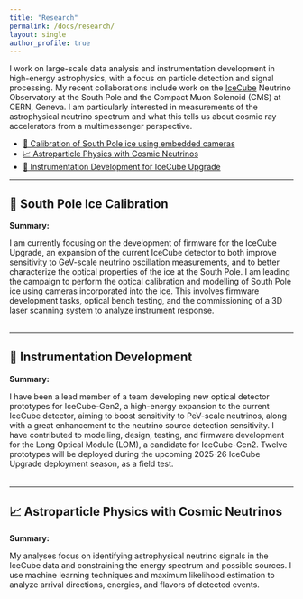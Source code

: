 ```yaml
---
title: "Research"
permalink: /docs/research/
layout: single
author_profile: true
---
```


I work on large-scale data analysis and instrumentation development in high-energy astrophysics, with a focus on particle detection and signal processing. My recent collaborations include work on the [IceCube](https://icecube.wisc.edu/) Neutrino Observatory at the South Pole and the Compact Muon Solenoid (CMS) at CERN, Geneva. I am particularly interested in measurements of the astrophysical neutrino spectrum and what this tells us about cosmic ray accelerators from a multimessenger perspective.

- [🔭 Calibration of South Pole ice using embedded cameras](#ice-calibration)
- [📈 Astroparticle Physics with Cosmic Neutrinos](#astroparticle)
- [📡 Instrumentation Development for IceCube Upgrade](#instrumentation)

---

## 🔭 South Pole Ice Calibration
<div id="ice-calibration" data-aos="fade-up" style="margin-bottom: 2rem;">
  <p><strong>Summary:</strong></p>
  <p>
    I am currently focusing on the development of firmware for the IceCube Upgrade, an expansion of the current IceCube detector to both improve sensitivity to GeV-scale neutrino oscillation measurements, and to better characterize the optical properties of the ice at the South Pole. I am leading the campaign to perform the optical calibration and modelling of South Pole ice using cameras incorporated into the ice. This involves firmware development tasks, optical bench testing, and the commissioning of a 3D laser scanning system to analyze instrument response.
  </p>
</div>

---

## 📡 Instrumentation Development
<div id="instrumentation" data-aos="fade-left" style="margin-bottom: 2rem;">
  <p><strong>Summary:</strong></p>
  <p>
    I have been a lead member of a team developing new optical detector prototypes for IceCube-Gen2, a high-energy expansion to the current IceCube detector, aiming to boost sensitivity to PeV-scale neutrinos, along with a great enhancement to the neutrino source detection sensitivity. I have contributed to modelling, design, testing, and firmware development for the Long Optical Module (LOM), a candidate for IceCube-Gen2. Twelve prototypes will be deployed during the upcoming 2025-26 IceCube Upgrade deployment season, as a field test.
  </p>
</div>

---

## 📈 Astroparticle Physics with Cosmic Neutrinos
<div id="astroparticle" data-aos="fade-right" style="margin-bottom: 2rem;">
  <p><strong>Summary:</strong></p>
  <p>
    My analyses focus on identifying astrophysical neutrino signals in the IceCube data and constraining the energy spectrum and possible sources. I use machine learning techniques and maximum likelihood estimation to analyze arrival directions, energies, and flavors of detected events.
  </p>
</div>
